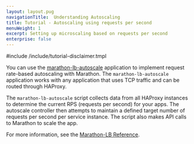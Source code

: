 ```yaml
---
layout: layout.pug
navigationTitle:  Understanding Autoscaling
title: Tutorial - Autoscaling using requests per second
menuWeight: 1
excerpt: Setting up microscaling based on requests per second
enterprise: false
---
```



#include /include/tutorial-disclaimer.tmpl


You can use the [marathon-lb-autoscale](https://github.com/mesosphere/marathon-lb-autoscale) application to implement request rate-based autoscaling with Marathon. The `marathon-lb-autoscale` application works with any application that uses TCP traffic and can be routed through HAProxy.

The `marathon-lb-autoscale` script collects data from all HAProxy instances to determine the current RPS (requests per second) for your apps. The autoscale controller then attempts to maintain a defined target number of requests per second per service instance. The script also makes API calls to Marathon to scale the app.

For more information, see the [Marathon-LB Reference](/services/marathon-lb/mlb-reference/).
